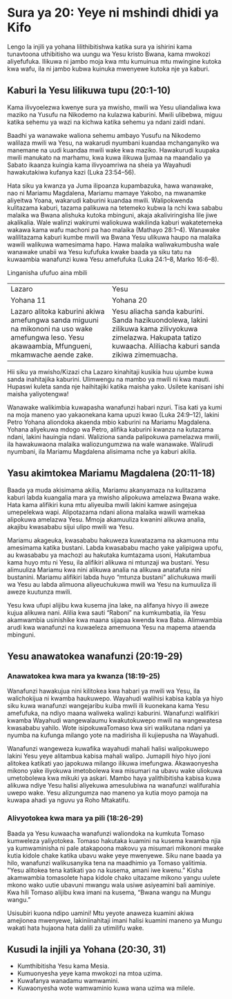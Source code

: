 Sura ya 20: Yeye ni mshindi dhidi ya Kifo
=========================================

Lengo la injili ya yohana lilithibitishwa katika sura ya ishirini kama tunavtoona uthibitisho wa uungu wa Yesu kristo Bwana, kama mwokozi aliyefufuka. Ilikuwa ni jambo moja kwa mtu kumuinua mtu mwingine kutoka kwa wafu, ila ni jambo kubwa kuinuka mwenyewe kutoka nje ya kaburi.

## Kaburi la Yesu lilikuwa tupu (20:1-10)

Kama ilivyoelezwa kwenye sura ya mwisho, mwili wa Yesu uliandaliwa kwa maziko na Yusufu na Nikodemo na kulazwa kaburini. Mwili ulibebwa, miguu katika sehemu ya wazi na kichwa katika sehemu ya ndani zaidi ndani.

Baadhi ya wanawake waliona sehemu ambayo Yusufu na Nikodemo walilaza mwili wa Yesu, na wakarudi nyumbani kuandaa mchanganyiko wa manemane na uudi kuandaa mwili wake kwa maziko. Hawakurudi kuupaka mwili manukato na marhamu, kwa kuwa ilikuwa Ijumaa na maandalio ya Sabato ikaanza kuingia kama ilivyoamriwa na sheia ya Wayahudi hawakutakiwa kufanya kazi (Luka 23:54–56).

Hata siku ya kwanza ya Juma ilipoanza kupambazuka, hawa wanawake, nao ni Mariamu Magdalena, Mariamu mamaye Yakobo, na mwanamke aliyeitwa Yoana, wakarudi kaburini kuandaa mwili. Walipokwenda kulitazama kaburi, tazama palikuwa na tetemeko kubwa la nchi kwa sababu malaika wa Bwana alishuka kutoka mbinguni, akaja akaliviringisha lile jiwe akalikalia. Wale walinzi wakirumi waliokuwa wakilinda kaburi wakatetemeka wakawa kama wafu machoni pa hao malaika (Mathayo 28:1–4). Wanawake walilitazama kaburi kumbe mwili wa Bwana Yesu ulikuwa haupo na malaika wawili walikuwa wamesimama hapo. Hawa malaika waliwakumbusha wale wanawake unabii wa Yesu kufufuka kwake baada ya siku tatu na kuwaambia wanafunzi kuwa Yesu amefufuka (Luka 24:1–8, Marko 16:6–8).

Linganisha ufufuo aina mbili

<table>
 <tr>
 <td>Lazaro</td>
 <td>Yesu</td>
 </tr>
 <tr>
 <td>Yohana 11</td>
 <td>Yohana 20</td>
 </tr>
 <tr>
 <td>Lazaro alitoka kaburini akiwa amefungwa sanda miguuni na mikononi na uso wake amefungwa leso. Yesu akawaambia, Mfungueni, mkamwache aende zake.</td>
 <td>Yesu aliacha sanda kaburini. Sanda hazikuondolewa, lakini zilikuwa kama zilivyokuwa zimelazwa. Hakupata tatizo kuwaacha. Aliliacha kaburi sanda zikiwa zimemuacha.</td>
 </tr>
</table>

Hii siku ya mwisho/Kizazi cha Lazaro kinahitaji kusikia huu ujumbe kuwa sanda inahitajika kaburini. Ulimwengu na mambo ya mwili ni kwa mauti. Hupaswi kuleta sanda nje haihitajiki katika maisha yako. Usilete kanisani ishi maisha yaliyotengwa! 

Wanawake walikimbia kuwapasha wanafunzi habari nzuri. Tisa kati ya kumi na moja maneno yao yakaonekana kama upuzi kwao (Luka 24:9–12), lakini Petro Yohana aliondoka akaenda mbio kaburini na Mariamu Magdalena. Yohana aliyekuwa mdogo wa Petro, alifika kaburini kwanza na kutazama ndani, lakini hauingia ndani. Waliziona sanda palipokuwa pamelazwa mwili, ila hawakuwaona malaika waliozungumzwa na wale wanawake. Walirudi nyumbani, ila Mariamu Magdalena alisimama nche ya kaburi akilia.

## Yasu akimtokea Mariamu Magdalena (20:11-18)

Baada ya muda akisimama akilia, Mariamu akanyamaza na kulitazama kaburi labda kuangalia mara ya mwisho alipokuwa amelazwa Bwana wake. Hata kama alifikiri kuna mtu aliyeuiba mwili lakini kamwe asingejua umepelekwa wapi. Alipotazama ndani aliona malaika wawili wamekaa alipokuwa amelazwa Yesu. Mmoja akamuuliza kwanini alikuwa analia, akajibu kwasababu sijui ulipo mwili wa Yesu.

Mariamu akageuka, kwasababu hakuweza kuwatazama na akamuona mtu amesimama katika bustani. Labda kwasababu macho yake yalipigwa upofu, au kwasababu ya machozi au hakutaka kumtazama usoni, Hakutambua kama huyo mtu ni Yesu, ila alifikiri alikuwa ni mtunzaji wa bustani. Yesu alimuuliza Mariamu kwa nini alikuwa analia na alikuwa anatafuta nini bustanini. Mariamu alifikiri labda huyo “mtunza bustani” alichukuwa mwili wa Yesu au labda alimuona aliyeuchukuwa mwili wa Yesu na kumuuliza ili aweze kuutunza mwili.

Yesu kwa ufupi alijibu kwa kusema jina lake, na alifanya hivyo ili aweze kujua alikuwa nani. Alilia kwa sauti “Raboni” na kumkumbatia,  ila Yesu akamwambia usinishike kwa maana sijapaa kwenda kwa Baba. Alimwambia arudi kwa wanafunzi na kuwaeleza amemuona Yesu na mapema ataenda mbinguni.

## Yesu anawatokea wanafunzi (20:19-29)

### Anawatokea kwa mara ya kwanza (18:19-25)

Wanafunzi hawakujua nini kilitokea kwa habari ya mwili wa Yesu, ila walichokijua ni kwamba haukuwepo. Wayahudi walihisi kabisa kabla ya hiyo siku kuwa wanafunzi wangejaribu kuiba mwili ili kuonekana kama Yesu amefufuka, na ndiyo maana waliweka walinzi kaburini. Wanafunzi walifikiri kwamba Wayahudi wangewalaumu kwakutokuwepo mwili na wangewatesa kwasababu yahilo. Wote isipokuwaTomaso kwa siri walikutana ndani ya nyumba na kufunga milango yote na madirisha ili kujiepusha na Wayahudi.

Wanafunzi wangeweza kuwafika wayahudi mahali halisi walipokuwepo lakini Yesu yeye alitambua kabisa mahali walipo. Jumapili hiyo hiyo jioni alitokea katikati yao japokuwa milango ilikuwa imefungwa. Akawaonyesha mikono yake iliyokuwa imetobolewa kwa misumari na ubavu wake uliokuwa umetobolewa kwa mikuki ya askari. Mambo haya yalithibitisha kabisa kuwa alikuwa ndiye Yesu halisi aliyekuwa amesulubiwa na wanafunzi walifurahia uwepo wake. Yesu alizungumza nao maneno ya kutia moyo pamoja na kuwapa ahadi ya nguvu ya Roho Mtakatifu.

### Alivyotokea kwa mara ya pili (18:26-29)

Baada ya Yesu kuwaacha wanafunzi waliondoka na kumkuta Tomaso kumweleza yaliyotokea. Tomaso hakutaka kuamini na kusema kwamba njia ya kumwaminisha ni pale atakapoona makovu ya misumari mikononi mwake kutia kidole chake katika ubavu wake yeye mwenyewe. Siku nane baada ya hilo, wanafunzi walikusanyika tena na maadhimio ya Tomaso yalitimia. "Yesu alitokea tena katikati yao na kusema, amani iwe kwenu.” Kisha akamwambia tomasolete hapa kidole chako uitazame mikono yangu uulete mkono wako uutie ubavuni mwangu wala usiwe asiyeamini bali aaminiye. Kwa hili Tomaso alijibu kwa imani na kusema, “Bwana wangu na Mungu wangu.”

Usisubiri kuona ndipo uamini! Mtu yeyote anaweza kuamini akiwa amejionea mwenyewe, lakiniinahitaji imani halisi kuamini maneno ya Mungu wakati hata hujaona hata dalili za utimilifu wake.

## Kusudi la injili ya Yohana (20:30, 31)

- Kumthibitisha Yesu kama Mesia.
- Kumuonyesha yeye kama mwokozi na mtoa uzima. 
- Kuwafanya wanadamu wamwamini.
- Kuwaonyesha wote wamwaminio kuwa wana uzima wa milele.